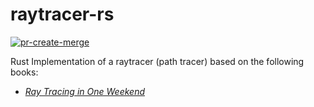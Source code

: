 # raytracer-rs

[![pr-create-merge](https://github.com/k4v/raytracer-rs/actions/workflows/pr-create-merge.yml/badge.svg)](https://github.com/k4v/raytracer-rs/actions/workflows/pr-create-merge.yml)

Rust Implementation of a raytracer (path tracer) based on the following books:
- [_Ray Tracing in One Weekend_](https://raytracing.github.io/books/RayTracingInOneWeekend.html)
